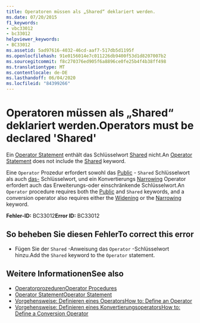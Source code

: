 ```yaml
---
title: Operatoren müssen als „Shared“ deklariert werden.
ms.date: 07/20/2015
f1_keywords:
- vbc33012
- bc33012
helpviewer_keywords:
- BC33012
ms.assetid: 5ad97616-4032-46cd-aaf7-517db5d1195f
ms.openlocfilehash: 91e0156014e7c011226db9400f53d1d8207007b2
ms.sourcegitcommit: f8c270376ed905f6a8896ce0fe25b4f4b38ff498
ms.translationtype: MT
ms.contentlocale: de-DE
ms.lasthandoff: 06/04/2020
ms.locfileid: "84399266"
---
```

# <a name="operators-must-be-declared-shared"></a><span data-ttu-id="8242e-102">Operatoren müssen als „Shared“ deklariert werden.</span><span class="sxs-lookup"><span data-stu-id="8242e-102">Operators must be declared 'Shared'</span></span>
<span data-ttu-id="8242e-103">Ein [Operator Statement](../language-reference/statements/operator-statement.md) enthält das Schlüsselwort [Shared](../language-reference/modifiers/shared.md) nicht.</span><span class="sxs-lookup"><span data-stu-id="8242e-103">An [Operator Statement](../language-reference/statements/operator-statement.md) does not include the [Shared](../language-reference/modifiers/shared.md) keyword.</span></span>  
  
 <span data-ttu-id="8242e-104">Eine `Operator` Prozedur erfordert sowohl das [Public](../language-reference/modifiers/public.md) - `Shared` Schlüsselwort als auch [das-](../language-reference/modifiers/widening.md) Schlüsselwort, und ein Konvertierungs [Narrowing](../language-reference/modifiers/narrowing.md) Operator erfordert auch das Erweiterungs-oder einschränkende Schlüsselwort.</span><span class="sxs-lookup"><span data-stu-id="8242e-104">An `Operator` procedure requires both the [Public](../language-reference/modifiers/public.md) and `Shared` keywords, and a conversion operator also requires either the [Widening](../language-reference/modifiers/widening.md) or the [Narrowing](../language-reference/modifiers/narrowing.md) keyword.</span></span>  
  
 <span data-ttu-id="8242e-105">**Fehler-ID:** BC33012</span><span class="sxs-lookup"><span data-stu-id="8242e-105">**Error ID:** BC33012</span></span>  
  
## <a name="to-correct-this-error"></a><span data-ttu-id="8242e-106">So beheben Sie diesen Fehler</span><span class="sxs-lookup"><span data-stu-id="8242e-106">To correct this error</span></span>  
  
- <span data-ttu-id="8242e-107">Fügen Sie der `Shared` -Anweisung das `Operator` -Schlüsselwort hinzu.</span><span class="sxs-lookup"><span data-stu-id="8242e-107">Add the `Shared` keyword to the `Operator` statement.</span></span>  
  
## <a name="see-also"></a><span data-ttu-id="8242e-108">Weitere Informationen</span><span class="sxs-lookup"><span data-stu-id="8242e-108">See also</span></span>

- [<span data-ttu-id="8242e-109">Operatorprozeduren</span><span class="sxs-lookup"><span data-stu-id="8242e-109">Operator Procedures</span></span>](../programming-guide/language-features/procedures/operator-procedures.md)
- [<span data-ttu-id="8242e-110">Operator Statement</span><span class="sxs-lookup"><span data-stu-id="8242e-110">Operator Statement</span></span>](../language-reference/statements/operator-statement.md)
- [<span data-ttu-id="8242e-111">Vorgehensweise: Definieren eines Operators</span><span class="sxs-lookup"><span data-stu-id="8242e-111">How to: Define an Operator</span></span>](../programming-guide/language-features/procedures/how-to-define-an-operator.md)
- [<span data-ttu-id="8242e-112">Vorgehensweise: Definieren eines Konvertierungsoperators</span><span class="sxs-lookup"><span data-stu-id="8242e-112">How to: Define a Conversion Operator</span></span>](../programming-guide/language-features/procedures/how-to-define-a-conversion-operator.md)

